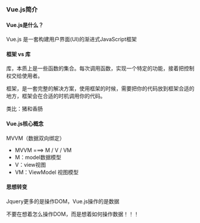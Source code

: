 ### Vue.js简介

#### Vue.js是什么？

Vue.js 是一套构建用户界面(UI)的渐进式JavaScript框架

#### 框架 vs 库

库，本质上是一些函数的集合。每次调用函数，实现一个特定的功能，接着把控制权交给使用者。

框架，是一套完整的解决方案，使用框架的时候，需要把你的代码放到框架合适的地方，框架会在合适的时机调用你的代码。

类比：猪和香肠

#### Vue.js核心概念

MVVM（数据双向绑定）

- MVVM ===> M / V / VM
- M：model数据模型
- V：view视图
- VM：ViewModel 视图模型

#### 思想转变

Jquery更多的是操作DOM，Vue.js操作的是数据

不要在想着怎么操作DOM，而是想着如何操作数据！！！


